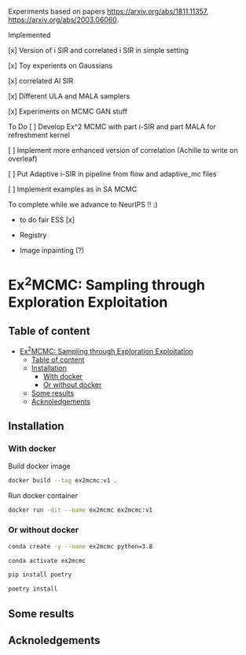 Experiments based on papers https://arxiv.org/abs/1811.11357, https://arxiv.org/abs/2003.06060.


Implemented

[x] Version of i SIR and correlated i SIR in simple setting

[x] Toy experients on Gaussians

[x] correlated AI SIR

[x] Different ULA and MALA samplers

[x] Experiments on MCMC GAN stuff

To Do
[ ] Develop Ex^2 MCMC with part i-SIR and part MALA for refreshment kernel

[ ] Implement more enhanced version of correlation (Achille to write on overleaf)

[ ] Put Adaptive i-SIR in pipeline from flow and adaptive_mc files

[ ] Implement examples as in SA MCMC

To complete while we advance to NeurIPS !! :)

* to do fair ESS [x]

* Registry

* Image inpainting (?)
# Ex$^2$MCMC: Sampling through Exploration Exploitation

## Table of content

- [Ex$^2$MCMC: Sampling through Exploration Exploitation](#ex2mcmc-sampling-through-exploration-exploitation)
  - [Table of content](#table-of-content)
  - [Installation](#installation)
    - [With docker](#with-docker)
    - [Or without docker](#or-without-docker)
  - [Some results](#some-results)
  - [Acknoledgements](#acknoledgements)

## Installation

### With docker
Build docker image

```bash
docker build --tag ex2mcmc:v1 .
```

Run docker container

```bash
docker run -dit --name ex2mcmc ex2mcmc:v1
```

### Or without docker

```bash
conda create -y --name ex2mcmc python=3.8

conda activate ex2mcmc
```

```bash
pip install poetry
```

```bash
poetry install
```

## Some results


## Acknoledgements
